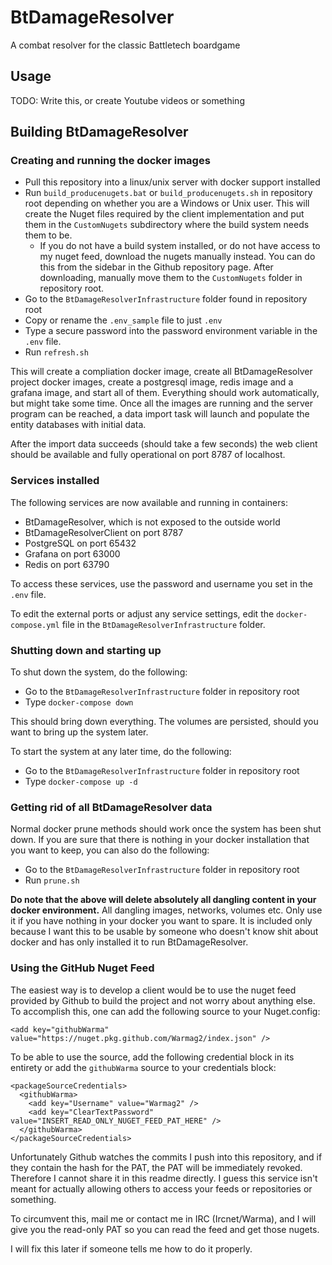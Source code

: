 # BtDamageResolver

A combat resolver for the classic Battletech boardgame

## Usage

TODO: Write this, or create Youtube videos or something

## Building BtDamageResolver

### Creating and running the docker images

* Pull this repository into a linux/unix server with docker support installed
* Run `build_producenugets.bat` or `build_producenugets.sh` in repository root depending on whether you are a Windows or Unix user. This will create the Nuget files required by the client implementation and put them in the `CustomNugets` subdirectory where the build system needs them to be.
  - If you do not have a build system installed, or do not have access to my nuget feed, download the nugets manually instead. You can do this from the sidebar in the Github repository page. After downloading, manually move them to the `CustomNugets` folder in repository root.
* Go to the `BtDamageResolverInfrastructure` folder found in repository root
* Copy or rename the `.env_sample` file to just `.env`
* Type a secure password into the password environment variable in the `.env` file.
* Run `refresh.sh`

This will create a compliation docker image, create all BtDamageResolver project docker images, create a postgresql image, redis image and a grafana image, and start all of them. Everything should work automatically, but might take some time. Once all the images are running and the server program can be reached, a data import task will launch and populate the entity databases with initial data.

After the import data succeeds (should take a few seconds) the web client should be available and fully operational on port 8787 of localhost.

### Services installed

The following services are now available and running in containers:

* BtDamageResolver, which is not exposed to the outside world
* BtDamageResolverClient on port 8787
* PostgreSQL on port 65432
* Grafana on port 63000
* Redis on port 63790

To access these services, use the password and username you set in the `.env` file.

To edit the external ports or adjust any service settings, edit the `docker-compose.yml` file in the `BtDamageResolverInfrastructure` folder.

### Shutting down and starting up

To shut down the system, do the following:

* Go to the `BtDamageResolverInfrastructure` folder in repository root
* Type `docker-compose down`

This should bring down everything. The volumes are persisted, should you want to bring up the system later.

To start the system at any later time, do the following:

* Go to the `BtDamageResolverInfrastructure` folder in repository root
* Type `docker-compose up -d`

### Getting rid of all BtDamageResolver data

Normal docker prune methods should work once the system has been shut down. If you are sure that there is nothing in your docker installation that you want to keep, you can also do the following:

* Go to the `BtDamageResolverInfrastructure` folder in repository root
* Run `prune.sh`

**Do note that the above will delete absolutely all dangling content in your docker environment.** All dangling images, networks, volumes etc. Only use it if you have nothing in your docker you want to spare. It is included only because I want this to be usable by someone who doesn't know shit about docker and has only installed it to run BtDamageResolver.

### Using the GitHub Nuget Feed

The easiest way is to develop a client would be to use the nuget feed provided by Github to build the project and not worry about anything else. To accomplish this, one can add the following source to your Nuget.config:

    <add key="githubWarma" value="https://nuget.pkg.github.com/Warmag2/index.json" />

To be able to use the source, add the following credential block in its entirety or add the `githubWarma` source to your credentials block:

    <packageSourceCredentials>
      <githubWarma>
        <add key="Username" value="Warmag2" />
        <add key="ClearTextPassword" value="INSERT_READ_ONLY_NUGET_FEED_PAT_HERE" />
      </githubWarma>
    </packageSourceCredentials>

Unfortunately Github watches the commits I push into this repository, and if they contain the hash for the PAT, the PAT will be immediately revoked. Therefore I cannot share it in this readme directly. I guess this service isn't meant for actually allowing others to access your feeds or repositories or something.

To circumvent this, mail me or contact me in IRC (Ircnet/Warma), and I will give you the read-only PAT so you can read the feed and get those nugets.

I will fix this later if someone tells me how to do it properly.
